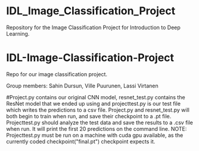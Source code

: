 # IDL_Image_Classification_Project
Repository for the Image Classification Project for Introduction to Deep Learning.

# IDL-Image-Classification-Project
Repo for our image classification project.

Group members: Sahin Dursun, Ville Puurunen, Lassi Virtanen

#Project.py contains our original CNN model, resnet_test.py contains the ResNet model that we ended up using and projecttest.py is our test file which writes the predictions to a csv file. 
Project.py and resnet_test.py will both begin to train when run, and save their checkpoint to a .pt file. Projecttest.py should analyze the test data and save the results to a .csv file when run.
It will print the first 20 predictions on the command line.
NOTE: Projecttest.py must be run on a machine with cuda gpu available, as the currently coded checkpoint("final.pt") checkpoint expects it.